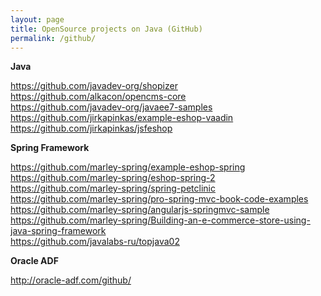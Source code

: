 ```yaml
---
layout: page
title: OpenSource projects on Java (GitHub)
permalink: /github/
---
```


**Java**  

https://github.com/javadev-org/shopizer    
https://github.com/alkacon/opencms-core    
https://github.com/javadev-org/javaee7-samples  
https://github.com/jirkapinkas/example-eshop-vaadin  
https://github.com/jirkapinkas/jsfeshop  

**Spring Framework**  

https://github.com/marley-spring/example-eshop-spring  
https://github.com/marley-spring/eshop-spring-2  
https://github.com/marley-spring/spring-petclinic    
https://github.com/marley-spring/pro-spring-mvc-book-code-examples  
https://github.com/marley-spring/angularjs-springmvc-sample  
https://github.com/marley-spring/Building-an-e-commerce-store-using-java-spring-framework  
https://github.com/javalabs-ru/topjava02  


**Oracle ADF**

http://oracle-adf.com/github/
